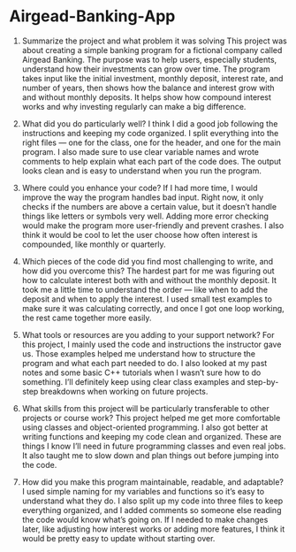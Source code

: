 # Airgead-Banking-App
1. Summarize the project and what problem it was solving
This project was about creating a simple banking program for a fictional company called Airgead Banking. The purpose was to help users, especially students, understand how their investments can grow over time. The program takes input like the initial investment, monthly deposit, interest rate, and number of years, then shows how the balance and interest grow with and without monthly deposits. It helps show how compound interest works and why investing regularly can make a big difference.

2. What did you do particularly well?
I think I did a good job following the instructions and keeping my code organized. I split everything into the right files — one for the class, one for the header, and one for the main program. I also made sure to use clear variable names and wrote comments to help explain what each part of the code does. The output looks clean and is easy to understand when you run the program.

3. Where could you enhance your code?
If I had more time, I would improve the way the program handles bad input. Right now, it only checks if the numbers are above a certain value, but it doesn’t handle things like letters or symbols very well. Adding more error checking would make the program more user-friendly and prevent crashes. I also think it would be cool to let the user choose how often interest is compounded, like monthly or quarterly.

4. Which pieces of the code did you find most challenging to write, and how did you overcome this?
The hardest part for me was figuring out how to calculate interest both with and without the monthly deposit. It took me a little time to understand the order — like when to add the deposit and when to apply the interest. I used small test examples to make sure it was calculating correctly, and once I got one loop working, the rest came together more easily.

5. What tools or resources are you adding to your support network?
For this project, I mainly used the code and instructions the instructor gave us. Those examples helped me understand how to structure the program and what each part needed to do. I also looked at my past notes and some basic C++ tutorials when I wasn’t sure how to do something. I’ll definitely keep using clear class examples and step-by-step breakdowns when working on future projects.

6. What skills from this project will be particularly transferable to other projects or course work?
This project helped me get more comfortable using classes and object-oriented programming. I also got better at writing functions and keeping my code clean and organized. These are things I know I’ll need in future programming classes and even real jobs. It also taught me to slow down and plan things out before jumping into the code.

7. How did you make this program maintainable, readable, and adaptable?
I used simple naming for my variables and functions so it’s easy to understand what they do. I also split up my code into three files to keep everything organized, and I added comments so someone else reading the code would know what’s going on. If I needed to make changes later, like adjusting how interest works or adding more features, I think it would be pretty easy to update without starting over.

